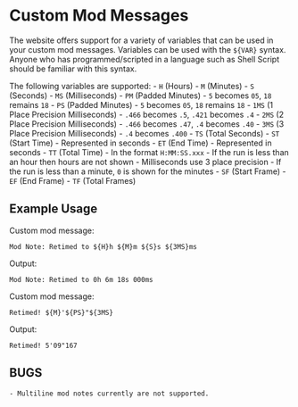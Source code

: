# Custom Mod Messages

The website offers support for a variety of variables that can be used in your custom mod messages.
Variables can be used with the `${VAR}` syntax. Anyone who has programmed/scripted in a language
such as Shell Script should be familiar with this syntax.

The following variables are supported:
	- `H` (Hours)
	- `M` (Minutes)
	- `S` (Seconds)
	- `MS` (Milliseconds)
	- `PM` (Padded Minutes)
		- `5` becomes `05`, `18` remains `18`
	- `PS` (Padded Minutes)
		- `5` becomes `05`, `18` remains `18`
	- `1MS` (1 Place Precision Milliseconds)
		- `.466` becomes `.5`, `.421` becomes `.4`
	- `2MS` (2 Place Precision Milliseconds)
		- `.466` becomes `.47`, `.4` becomes `.40`
	- `3MS` (3 Place Precision Milliseconds)
		- `.4` becomes `.400`
	- `TS` (Total Seconds)
	- `ST` (Start Time)
		- Represented in seconds
	- `ET` (End Time)
		- Represented in seconds
	- `TT` (Total Time)
		- In the format `H:MM:SS.xxx`
		- If the run is less than an hour then hours are not shown
		- Milliseconds use 3 place precision
		- If the run is less than a minute, `0` is shown for the minutes
	- `SF` (Start Frame)
	- `EF` (End Frame)
	- `TF` (Total Frames)

## Example Usage

Custom mod message:

```
Mod Note: Retimed to ${H}h ${M}m ${S}s ${3MS}ms
```

Output:

```
Mod Note: Retimed to 0h 6m 18s 000ms
```

Custom mod message:

```
Retimed! ${M}'${PS}"${3MS}
```

Output:

```
Retimed! 5'09"167
```

## BUGS

	- Multiline mod notes currently are not supported.
